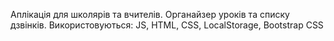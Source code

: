 Аплікація для школярів та вчителів. 
Органайзер уроків та списку дзвінків.
Використовуються:
JS, HTML, CSS, LocalStorage, Bootstrap CSS